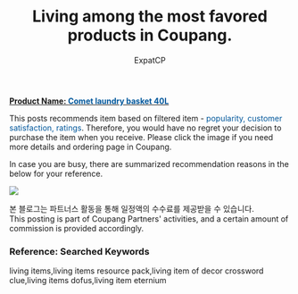 ﻿---
layout: post
title:  "Living among the most favored products in Coupang."
author: ExpatCP
categories: [ Living ]
tags: [living items,living items resource pack,living item of decor crossword clue,living items dofus,living item eternium]
image: https://thumbnail8.coupangcdn.com/thumbnails/remote/492x492ex/image/retail/images/1758897423633704-bd682a9f-f0f8-4483-b0d9-0a03918c822b.png 
comments: true
---

<a href="https://link.coupang.com/a/lNwvp"><b>Product Name: <font color='#01579B'>Comet laundry basket 40L</font></b></a>

This posts recommends item based on filtered item - <font color='#01579B'>popularity, customer satisfaction, ratings</font>.
Therefore, you would have no regret your decision to purchase the item when you receive.
Please click the image if you need more details and ordering page in Coupang. 

In case you are busy, there are summarized recommendation reasons in the below for your reference. 

<a href="https://link.coupang.com/a/lNwvp"><img src="https://thumbnail10.coupangcdn.com/thumbnails/remote/q89/image/retail/images/1974820647788210-eb632fee-91d4-481d-99c5-d8a2dea990bd.jpg"></a> 

본 블로그는 파트너스 활동을 통해 일정액의 수수료를 제공받을 수 있습니다.<br>
This posting is part of Coupang Partners' activities, and a certain amount of commission is provided accordingly.

### Reference: Searched Keywords  
living items,living items resource pack,living item of decor crossword clue,living items dofus,living item eternium
